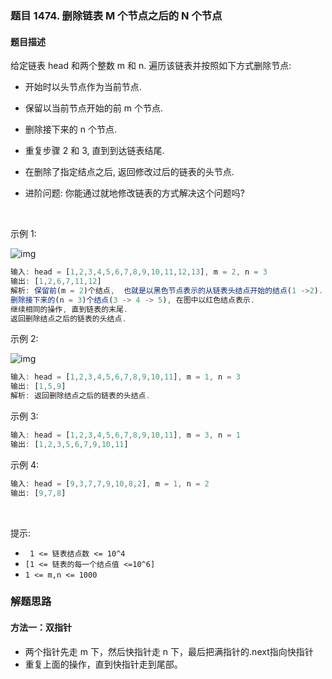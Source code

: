 ### 题目 1474. 删除链表 M 个节点之后的 N 个节点
#### 题目描述
给定链表 head 和两个整数 m 和 n. 遍历该链表并按照如下方式删除节点:

- 开始时以头节点作为当前节点.
- 保留以当前节点开始的前 m 个节点.
- 删除接下来的 n 个节点.
- 重复步骤 2 和 3, 直到到达链表结尾.
- 在删除了指定结点之后, 返回修改过后的链表的头节点.

- 进阶问题: 你能通过就地修改链表的方式解决这个问题吗?

 

示例 1:

![img](1474-1.png)

```js
输入: head = [1,2,3,4,5,6,7,8,9,10,11,12,13], m = 2, n = 3
输出: [1,2,6,7,11,12]
解析: 保留前(m = 2)个结点,  也就是以黑色节点表示的从链表头结点开始的结点(1 ->2).
删除接下来的(n = 3)个结点(3 -> 4 -> 5), 在图中以红色结点表示.
继续相同的操作, 直到链表的末尾.
返回删除结点之后的链表的头结点.
```
示例 2:

![img](1474-2.png)

```js
输入: head = [1,2,3,4,5,6,7,8,9,10,11], m = 1, n = 3
输出: [1,5,9]
解析: 返回删除结点之后的链表的头结点.
```
示例 3:

```js
输入: head = [1,2,3,4,5,6,7,8,9,10,11], m = 3, n = 1
输出: [1,2,3,5,6,7,9,10,11]
```
示例 4:

```js
输入: head = [9,3,7,7,9,10,8,2], m = 1, n = 2
输出: [9,7,8]
```
 

提示:

- ` 1 <= 链表结点数 <= 10^4`
- `[1 <= 链表的每一个结点值 <=10^6]`
- `1 <= m,n <= 1000`

### 解题思路
#### 方法一：双指针
- 两个指针先走 m 下，然后快指针走 n 下，最后把满指针的.next指向快指针
- 重复上面的操作，直到快指针走到尾部。